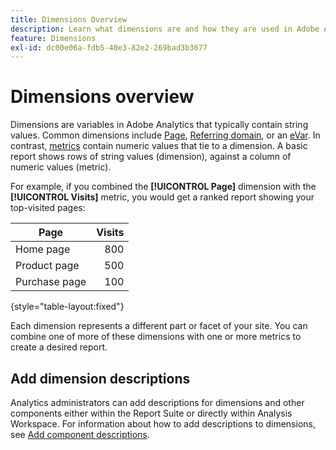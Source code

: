 ```yaml
---
title: Dimensions Overview
description: Learn what dimensions are and how they are used in Adobe Analytics.
feature: Dimensions
exl-id: dc00e06a-fdb5-40e3-82e2-269bad3b3677
---
```

# Dimensions overview

Dimensions are variables in Adobe Analytics that typically contain string values. Common dimensions include [Page](page.md), [Referring domain](referring-domain.md), or an [eVar](evar.md). In contrast, [metrics](../metrics/overview.md) contain numeric values that tie to a dimension. A basic report shows rows of string values (dimension), against a column of numeric values (metric).

For example, if you combined the **[!UICONTROL Page]** dimension with the **[!UICONTROL Visits]** metric, you would get a ranked report showing your top-visited pages:

| Page | Visits |
| --- | ---: |
| Home page | 800 |
| Product page | 500 |
| Purchase page | 100 |

{style="table-layout:fixed"}

Each dimension represents a different part or facet of your site. You can combine one of more of these dimensions with one or more metrics to create a desired report.

## Add dimension descriptions

Analytics administrators can add descriptions for dimensions and other components either within the Report Suite or directly within Analysis Workspace. For information about how to add descriptions to dimensions, see [Add component descriptions](/help/analyze/analysis-workspace/components/add-component-descriptions.md).
